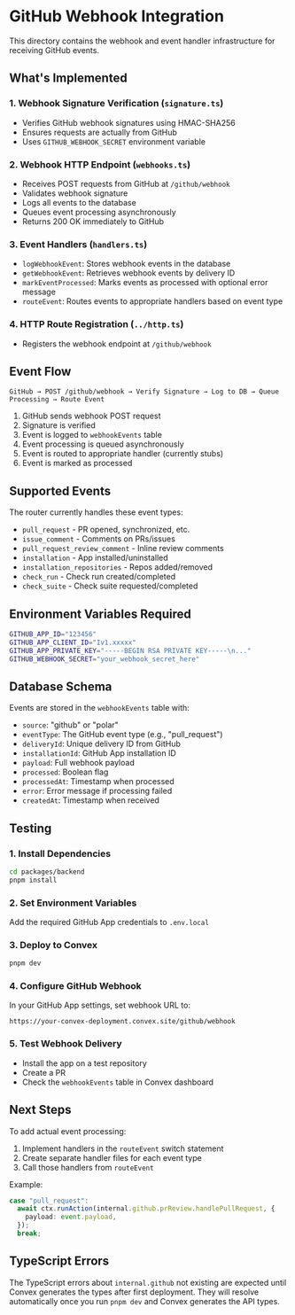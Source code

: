 # GitHub Webhook Integration

This directory contains the webhook and event handler infrastructure for receiving GitHub events.

## What's Implemented

### 1. Webhook Signature Verification (`signature.ts`)
- Verifies GitHub webhook signatures using HMAC-SHA256
- Ensures requests are actually from GitHub
- Uses `GITHUB_WEBHOOK_SECRET` environment variable

### 2. Webhook HTTP Endpoint (`webhooks.ts`)
- Receives POST requests from GitHub at `/github/webhook`
- Validates webhook signature
- Logs all events to the database
- Queues event processing asynchronously
- Returns 200 OK immediately to GitHub

### 3. Event Handlers (`handlers.ts`)
- `logWebhookEvent`: Stores webhook events in the database
- `getWebhookEvent`: Retrieves webhook events by delivery ID
- `markEventProcessed`: Marks events as processed with optional error message
- `routeEvent`: Routes events to appropriate handlers based on event type

### 4. HTTP Route Registration (`../http.ts`)
- Registers the webhook endpoint at `/github/webhook`

## Event Flow

```
GitHub → POST /github/webhook → Verify Signature → Log to DB → Queue Processing → Route Event
```

1. GitHub sends webhook POST request
2. Signature is verified
3. Event is logged to `webhookEvents` table
4. Event processing is queued asynchronously
5. Event is routed to appropriate handler (currently stubs)
6. Event is marked as processed

## Supported Events

The router currently handles these event types:
- `pull_request` - PR opened, synchronized, etc.
- `issue_comment` - Comments on PRs/issues
- `pull_request_review_comment` - Inline review comments
- `installation` - App installed/uninstalled
- `installation_repositories` - Repos added/removed
- `check_run` - Check run created/completed
- `check_suite` - Check suite requested/completed

## Environment Variables Required

```bash
GITHUB_APP_ID="123456"
GITHUB_APP_CLIENT_ID="Iv1.xxxxx"
GITHUB_APP_PRIVATE_KEY="-----BEGIN RSA PRIVATE KEY-----\n..."
GITHUB_WEBHOOK_SECRET="your_webhook_secret_here"
```

## Database Schema

Events are stored in the `webhookEvents` table with:
- `source`: "github" or "polar"
- `eventType`: The GitHub event type (e.g., "pull_request")
- `deliveryId`: Unique delivery ID from GitHub
- `installationId`: GitHub App installation ID
- `payload`: Full webhook payload
- `processed`: Boolean flag
- `processedAt`: Timestamp when processed
- `error`: Error message if processing failed
- `createdAt`: Timestamp when received

## Testing

### 1. Install Dependencies
```bash
cd packages/backend
pnpm install
```

### 2. Set Environment Variables
Add the required GitHub App credentials to `.env.local`

### 3. Deploy to Convex
```bash
pnpm dev
```

### 4. Configure GitHub Webhook
In your GitHub App settings, set webhook URL to:
```
https://your-convex-deployment.convex.site/github/webhook
```

### 5. Test Webhook Delivery
- Install the app on a test repository
- Create a PR
- Check the `webhookEvents` table in Convex dashboard

## Next Steps

To add actual event processing:

1. Implement handlers in the `routeEvent` switch statement
2. Create separate handler files for each event type
3. Call those handlers from `routeEvent`

Example:
```typescript
case "pull_request":
  await ctx.runAction(internal.github.prReview.handlePullRequest, {
    payload: event.payload,
  });
  break;
```

## TypeScript Errors

The TypeScript errors about `internal.github` not existing are expected until Convex generates the types after first deployment. They will resolve automatically once you run `pnpm dev` and Convex generates the API types.